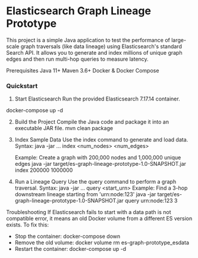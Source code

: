 # Elasticsearch Graph Lineage Prototype

This project is a simple Java application to test the performance of large-scale graph traversals (like data lineage) using Elasticsearch's standard Search API.
It allows you to generate and index millions of unique graph edges and then run multi-hop queries to measure latency.

Prerequisites
Java 11+
Maven 3.6+
Docker & Docker Compose

### Quickstart
1. Start Elasticsearch
   Run the provided Elasticsearch 7.17.14 container.

docker-compose up -d

2. Build the Project
   Compile the Java code and package it into an executable JAR file.
   mvn clean package

3. Index Sample Data
   Use the index command to generate and load data.
   Syntax: java -jar ... index <num_nodes> <num_edges>

   Example: Create a graph with 200,000 nodes and 1,000,000 unique edges
   java -jar target/es-graph-lineage-prototype-1.0-SNAPSHOT.jar index 200000 1000000

4. Run a Lineage Query
   Use the query command to perform a graph traversal.
   Syntax: java -jar ... query <start_urn> <depth>
   Example: Find a 3-hop downstream lineage starting from 'urn:node:123'
   java -jar target/es-graph-lineage-prototype-1.0-SNAPSHOT.jar query urn:node:123 3

Troubleshooting
If Elasticsearch fails to start with a data path is not compatible error, it means an old Docker volume from a different ES version exists. To fix this:
* Stop the container: docker-compose down
* Remove the old volume: docker volume rm es-graph-prototype_esdata
* Restart the container: docker-compose up -d

